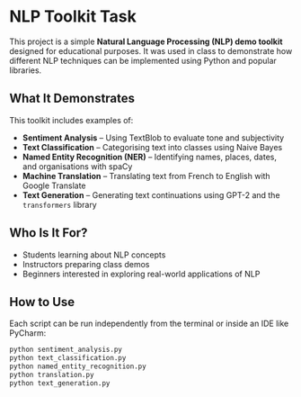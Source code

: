 # NLP Toolkit Task

This project is a simple **Natural Language Processing (NLP) demo toolkit** designed for educational purposes. It was used in class to demonstrate how different NLP techniques can be implemented using Python and popular libraries.

## What It Demonstrates

This toolkit includes examples of:

- **Sentiment Analysis** – Using TextBlob to evaluate tone and subjectivity
- **Text Classification** – Categorising text into classes using Naive Bayes
- **Named Entity Recognition (NER)** – Identifying names, places, dates, and organisations with spaCy
- **Machine Translation** – Translating text from French to English with Google Translate
- **Text Generation** – Generating text continuations using GPT-2 and the `transformers` library

## Who Is It For?

- Students learning about NLP concepts
- Instructors preparing class demos
- Beginners interested in exploring real-world applications of NLP

## How to Use

Each script can be run independently from the terminal or inside an IDE like PyCharm:

```bash
python sentiment_analysis.py
python text_classification.py
python named_entity_recognition.py
python translation.py
python text_generation.py
